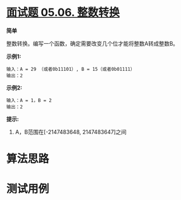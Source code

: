 # [面试题 05.06. 整数转换][cnTitle]

**简单**

整数转换。编写一个函数，确定需要改变几个位才能将整数A转成整数B。

**示例1:** 

```
输入：A = 29 （或者0b11101）, B = 15（或者0b01111）
输出：2

```

**示例2:** 

```
输入：A = 1，B = 2
输出：2

```

**提示:** 

1. A，B范围在[-2147483648, 2147483647]之间




# 算法思路

# 测试用例
```
```

[cnTitle]: https://leetcode-cn.com/problems/convert-integer-lcci/
